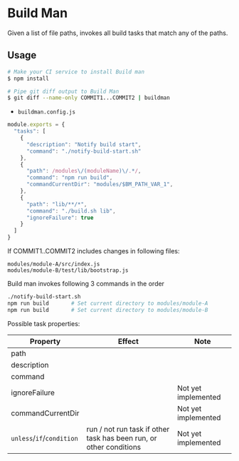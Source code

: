 
# Build Man

Given a list of file paths, invokes all build tasks that match any of the paths.

## Usage

```sh
# Make your CI service to install Build man
$ npm install

# Pipe git diff output to Build Man
$ git diff --name-only COMMIT1...COMMIT2 | buildman
```

* `buildman.config.js`

```js
module.exports = {
  "tasks": [
    {
      "description": "Notify build start",
      "command": "./notify-build-start.sh"
    },
    {
      "path": /modules\/(moduleName)\/.*/,
      "command": "npm run build",
      "commandCurrentDir": "modules/$BM_PATH_VAR_1",
    },
    {
      "path": "lib/**/*",
      "command": "./build.sh lib",
      "ignoreFailure": true
    }
  ]
}
```

If COMMIT1..COMMIT2 includes changes in following files:

```
modules/module-A/src/index.js
modules/module-B/test/lib/bootstrap.js
```

Build man invokes following 3 commands in the order

```sh
./notify-build-start.sh
npm run build       # Set current directory to modules/module-A
npm run build       # Set current directory to modules/module-B
```

Possible task properties:

| Property                  | Effect                                                             | Note                |
| ------------------------- | ------------------------------------------------------------------ | ------------------- |
| path                      |                                                                    |                     |
| description               |                                                                    |                     |
| command                   |                                                                    |                     |
| ignoreFailure             |                                                                    | Not yet implemented |
| commandCurrentDir         |                                                                    | Not yet implemented |
| `unless`/`if`/`condition` | run / not run task if other task has been run, or other conditions | Not yet implemented |

